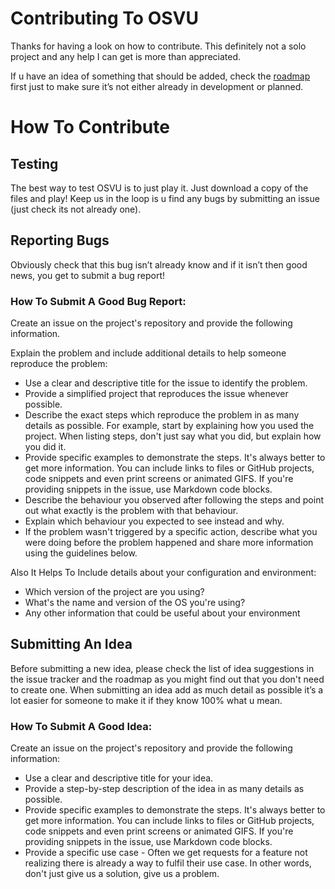 # Contributing To OSVU
Thanks for having a look on how to contribute. This definitely not a solo project and any help I can get is more than appreciated.

If u have an idea of something that should be added, check the [roadmap](https://app.gitkraken.com/glo/board/XeTm5ecC6AAPsU5b "RoadMap") first just to make sure it’s not either already in development or planned.

# How To Contribute
## Testing
The best way to test OSVU is to just play it. Just download a copy of the files and play! Keep us in the loop is u find any bugs by submitting an issue (just check its not already one).

## Reporting Bugs
Obviously check that this bug isn’t already know and if it isn’t then good news, you get to submit a bug report!

### How To Submit A Good Bug Report:

Create an issue on the project's repository and provide the following information.

Explain the problem and include additional details to help someone reproduce the problem:
- Use a clear and descriptive title for the issue to identify the problem.
- Provide a simplified project that reproduces the issue whenever possible.
- Describe the exact steps which reproduce the problem in as many details as possible. For example, start by explaining how you used the project. When listing steps, don't just say what you did, but explain how you did it.
- Provide specific examples to demonstrate the steps. It's always better to get more information. You can include links to files or GitHub projects, code snippets and even print screens or animated GIFS. If you're providing snippets in the issue, use Markdown code blocks.
- Describe the behaviour you observed after following the steps and point out what exactly is the problem with that behaviour.
- Explain which behaviour you expected to see instead and why.
 -  If the problem wasn't triggered by a specific action, describe what you were doing before the problem happened and share more information using the guidelines below.

Also It Helps To Include details about your configuration and environment:
- Which version of the project are you using?
- What's the name and version of the OS you're using?
- Any other information that could be useful about your environment

## Submitting An Idea
Before submitting a new idea, please check the list of idea suggestions in the issue tracker and the roadmap as you might find out that you don't need to create one. When submitting an idea add as much detail as possible it’s a lot easier for someone to make it if they know 100% what u mean.

### How To Submit A Good Idea:

Create an issue on the project's repository and provide the following information:
- Use a clear and descriptive title for your idea.
- Provide a step-by-step description of the idea in as many details as possible.
- Provide specific examples to demonstrate the steps. It's always better to get more information. You can include links to files or GitHub projects, code snippets and even print screens or animated GIFS. If you're providing snippets in the issue, use Markdown code blocks.
- Provide a specific use case - Often we get requests for a feature not realizing there is already a way to fulfil their use case. In other words, don't just give us a solution, give us a problem.
